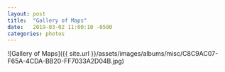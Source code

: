 ```yaml
---
layout: post
title:  "Gallery of Maps"
date:   2019-03-02 11:00:10 -0500
categories: photos
---
```


![Gallery of Maps]({{ site.url }}/assets/images/albums/misc/C8C9AC07-F65A-4CDA-BB20-FF7033A2D04B.jpg)
